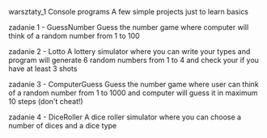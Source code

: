  warsztaty_1
Console programs
A few simple projects just to learn basics

zadanie 1 - GuessNumber
Guess the number game where computer will think of a random number from 1 to 100

zadanie 2 - Lotto
A lottery simulator where you can write your types and program will generate 6 random numbers from 1 to 4 and check your if 
you have at least 3 shots

zadanie 3 - ComputerGuess
Guess the number game where user can think of a random number from 1 to 1000 and computer will guess it in maximum 10 steps 
(don't cheat!)

zadanie 4 - DiceRoller
A dice roller simulator where you can choose a number of dices and a dice type
